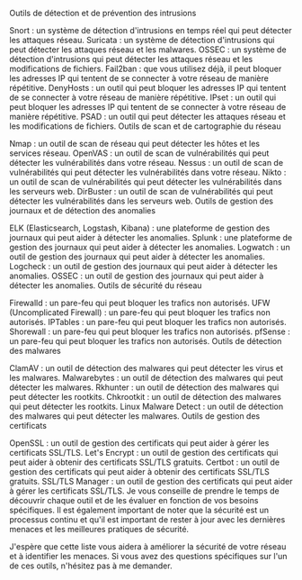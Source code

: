 Outils de détection et de prévention des intrusions

Snort : un système de détection d'intrusions en temps réel qui peut détecter les attaques réseau.
Suricata : un système de détection d'intrusions qui peut détecter les attaques réseau et les malwares.
OSSEC : un système de détection d'intrusions qui peut détecter les attaques réseau et les modifications de fichiers.
Fail2ban : que vous utilisez déjà, il peut bloquer les adresses IP qui tentent de se connecter à votre réseau de manière répétitive.
DenyHosts : un outil qui peut bloquer les adresses IP qui tentent de se connecter à votre réseau de manière répétitive.
IPset : un outil qui peut bloquer les adresses IP qui tentent de se connecter à votre réseau de manière répétitive.
PSAD : un outil qui peut détecter les attaques réseau et les modifications de fichiers.
Outils de scan et de cartographie du réseau

Nmap : un outil de scan de réseau qui peut détecter les hôtes et les services réseau.
OpenVAS : un outil de scan de vulnérabilités qui peut détecter les vulnérabilités dans votre réseau.
Nessus : un outil de scan de vulnérabilités qui peut détecter les vulnérabilités dans votre réseau.
Nikto : un outil de scan de vulnérabilités qui peut détecter les vulnérabilités dans les serveurs web.
DirBuster : un outil de scan de vulnérabilités qui peut détecter les vulnérabilités dans les serveurs web.
Outils de gestion des journaux et de détection des anomalies

ELK (Elasticsearch, Logstash, Kibana) : une plateforme de gestion des journaux qui peut aider à détecter les anomalies.
Splunk : une plateforme de gestion des journaux qui peut aider à détecter les anomalies.
Logwatch : un outil de gestion des journaux qui peut aider à détecter les anomalies.
Logcheck : un outil de gestion des journaux qui peut aider à détecter les anomalies.
OSSEC : un outil de gestion des journaux qui peut aider à détecter les anomalies.
Outils de sécurité du réseau

Firewalld : un pare-feu qui peut bloquer les trafics non autorisés.
UFW (Uncomplicated Firewall) : un pare-feu qui peut bloquer les trafics non autorisés.
IPTables : un pare-feu qui peut bloquer les trafics non autorisés.
Shorewall : un pare-feu qui peut bloquer les trafics non autorisés.
pfSense : un pare-feu qui peut bloquer les trafics non autorisés.
Outils de détection des malwares

ClamAV : un outil de détection des malwares qui peut détecter les virus et les malwares.
Malwarebytes : un outil de détection des malwares qui peut détecter les malwares.
Rkhunter : un outil de détection des malwares qui peut détecter les rootkits.
Chkrootkit : un outil de détection des malwares qui peut détecter les rootkits.
Linux Malware Detect : un outil de détection des malwares qui peut détecter les malwares.
Outils de gestion des certificats

OpenSSL : un outil de gestion des certificats qui peut aider à gérer les certificats SSL/TLS.
Let's Encrypt : un outil de gestion des certificats qui peut aider à obtenir des certificats SSL/TLS gratuits.
Certbot : un outil de gestion des certificats qui peut aider à obtenir des certificats SSL/TLS gratuits.
SSL/TLS Manager : un outil de gestion des certificats qui peut aider à gérer les certificats SSL/TLS.
Je vous conseille de prendre le temps de découvrir chaque outil et de les évaluer en fonction de vos besoins spécifiques. Il est également important de noter que la sécurité est un processus continu et qu'il est important de rester à jour avec les dernières menaces et les meilleures pratiques de sécurité.

J'espère que cette liste vous aidera à améliorer la sécurité de votre réseau et à identifier les menaces. Si vous avez des questions spécifiques sur l'un de ces outils, n'hésitez pas à me demander.